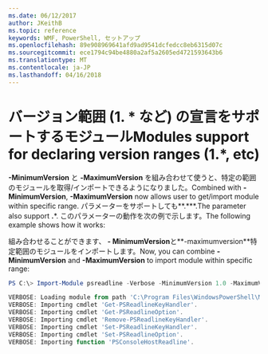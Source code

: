 ```yaml
---
ms.date: 06/12/2017
author: JKeithB
ms.topic: reference
keywords: WMF, PowerShell, セットアップ
ms.openlocfilehash: 89e908969641afd9ad9541dcfedcc8eb6315d07c
ms.sourcegitcommit: ece1794c94be4880a2af5a2605ed4721593643b6
ms.translationtype: MT
ms.contentlocale: ja-JP
ms.lasthandoff: 04/16/2018
---
```

# <a name="modules-support-for-declaring-version-ranges-1-etc"></a><span data-ttu-id="c5b90-102">バージョン範囲 (1. \* など) の宣言をサポートするモジュール</span><span class="sxs-lookup"><span data-stu-id="c5b90-102">Modules support for declaring version ranges (1.\*, etc)</span></span>
<span data-ttu-id="c5b90-103">**-MinimumVersion** と **-MaximumVersion** を組み合わせて使うと、特定の範囲のモジュールを取得/インポートできるようになりました。</span><span class="sxs-lookup"><span data-stu-id="c5b90-103">Combined with **-MinimumVersion**, **-MaximumVersion** now allows user to get/import module within specific range.</span></span> <span data-ttu-id="c5b90-104">パラメーターをサポートしても**.**\*.</span><span class="sxs-lookup"><span data-stu-id="c5b90-104">The parameter also support **.**\*.</span></span> <span data-ttu-id="c5b90-105">このパラメーターの動作を次の例で示します。</span><span class="sxs-lookup"><span data-stu-id="c5b90-105">The following example shows how it works:</span></span>

<span data-ttu-id="c5b90-106">組み合わせることができます、 **- MinimumVersion**と**-maximumversion**特定範囲のモジュールをインポートします。</span><span class="sxs-lookup"><span data-stu-id="c5b90-106">Now, you can combine **-MinimumVersion** and **-MaximumVersion** to import module within specific range:</span></span>

```powershell
PS C:\> Import-Module psreadline -Verbose -MinimumVersion 1.0 -MaximumVersion 1.2.*

VERBOSE: Loading module from path 'C:\Program Files\WindowsPowerShell\Modules\psreadline\1.1\psreadline.psd1'.
VERBOSE: Importing cmdlet 'Get-PSReadlineKeyHandler'.
VERBOSE: Importing cmdlet 'Get-PSReadlineOption'.
VERBOSE: Importing cmdlet 'Remove-PSReadlineKeyHandler'.
VERBOSE: Importing cmdlet 'Set-PSReadlineKeyHandler'.
VERBOSE: Importing cmdlet 'Set-PSReadlineOption'.
VERBOSE: Importing function 'PSConsoleHostReadline'.
```
